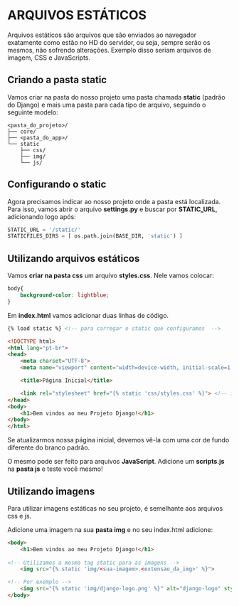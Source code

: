 # ARQUIVOS ESTÁTICOS
Arquivos estáticos são arquivos que são enviados ao navegador exatamente como estão no HD do servidor, ou seja, sempre serão os mesmos, não sofrendo alterações. Exemplo disso seriam arquivos de imagem, CSS e JavaScripts.

## Criando a pasta static
Vamos criar na pasta do nosso projeto uma pasta chamada **static** (padrão do Django) e mais uma pasta para cada tipo de arquivo, seguindo o seguinte modelo:
```
<pasta_do_projeto>/
├── core/
├── <pasta_do_app>/
└── static
    ├── css/
    ├── img/
    └── js/
```

## Configurando o static
Agora precisamos indicar ao nosso projeto onde a pasta está localizada. Para isso, vamos abrir o arquivo **settings.py** e buscar por **STATIC_URL**, adicionando logo após:
```py
STATIC_URL = '/static/'
STATICFILES_DIRS = [ os.path.join(BASE_DIR, 'static') ]
```

## Utilizando arquivos estáticos
Vamos **criar na pasta css** um arquivo **styles.css**. Nele vamos colocar:
```css
body{
    background-color: lightblue;
}
```

Em **index.html** vamos adicionar duas linhas de código.
```html
{% load static %} <!-- para carregar o static que configuramos  -->

<!DOCTYPE html>
<html lang="pt-br">
<head>
    <meta charset="UTF-8">
    <meta name="viewport" content="width=device-width, initial-scale=1.0">

    <title>Página Inicial</title>

    <link rel="stylesheet" href="{% static 'css/styles.css' %}"> <!-- indicando onde está nosso arquivo styles.css no static -->
</head>
<body>
    <h1>Bem vindos ao meu Projeto Django!</h1>
</body>
</html>
```

Se atualizarmos nossa página inicial, devemos vê-la com uma cor de fundo diferente do branco padrão.

O mesmo pode ser feito para arquivos **JavaScript**. Adicione um **scripts.js** na **pasta js** e teste você mesmo! 

## Utilizando imagens
Para utilizar imagens estáticas no seu projeto, é semelhante aos arquivos css e js.

Adicione uma imagem na sua **pasta img** e no seu index.html adicione:
```html
<body>
    <h1>Bem vindos ao meu Projeto Django!</h1>
    
<!-- Utilizamos a mesma tag static para as imagens -->
    <img src="{% static 'img/<sua-imagem>.<extensao_da_img>' %}">

<!-- Por exemplo -->
    <img src="{% static 'img/django-logo.png' %}" alt="django-logo" style="width: 5%;">
</body>
```